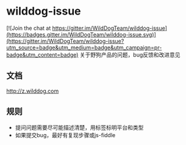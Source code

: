 # wilddog-issue

[![Join the chat at https://gitter.im/WildDogTeam/wilddog-issue](https://badges.gitter.im/WildDogTeam/wilddog-issue.svg)](https://gitter.im/WildDogTeam/wilddog-issue?utm_source=badge&utm_medium=badge&utm_campaign=pr-badge&utm_content=badge)
关于野狗产品的问题，bug反馈和改进意见


## 文档

http://z.wilddog.com


## 规则

* 提问问题需要尽可能描述清楚，用标签标明平台和类型
* 如果提交bug，最好有复现步骤或js-fiddle
